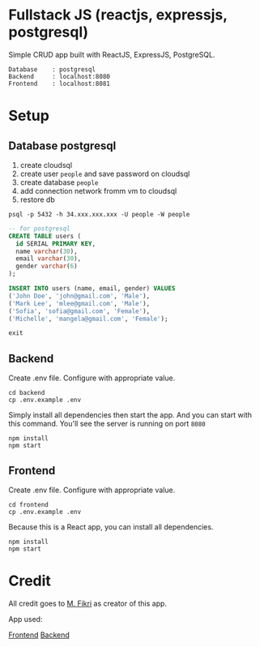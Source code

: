 # Fullstack JS (reactjs, expressjs, postgresql)

Simple CRUD app built with ReactJS, ExpressJS, PostgreSQL.

```
Database    : postgresql
Backend     : localhost:8080
Frontend    : localhost:8081
```

# Setup

## Database postgresql
1. create cloudsql
1. create user `people` and save password on cloudsql
1. create database `people`
1. add connection network fromm vm to cloudsql
1. restore db
```
psql -p 5432 -h 34.xxx.xxx.xxx -U people -W people
```

```sql
-- for postgresql
CREATE TABLE users (
  id SERIAL PRIMARY KEY,
  name varchar(30),
  email varchar(30),
  gender varchar(6)
);

INSERT INTO users (name, email, gender) VALUES
('John Doe', 'john@gmail.com', 'Male'),
('Mark Lee', 'mlee@gmail.com', 'Male'),
('Sofia', 'sofia@gmail.com', 'Female'),
('Michelle', 'mangela@gmail.com', 'Female');

exit
```

## Backend

Create .env file. Configure with appropriate value.

```
cd backend
cp .env.example .env
```

Simply install all dependencies then start the app. And you can start with this command. You'll see the server is running on port `8080`
```
npm install
npm start
```

## Frontend

Create .env file. Configure with appropriate value.

```
cd frontend
cp .env.example .env
```

Because this is a React app, you can install all dependencies.
```
npm install
npm start
```

# Credit

All credit goes to [M. Fikri](https://www.youtube.com/watch?v=es9_6RFR7wk&t=3336s) as creator of this app.

App used:

[Frontend](https://github.com/mfikricom/Frontend-React-MySQL)
[Backend](https://github.com/mfikricom/Backend-API-Express-MySQL)
